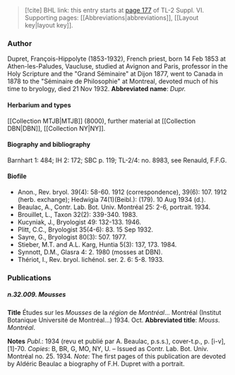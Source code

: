 > [!cite] BHL link: this entry starts at [page 177](https://www.biodiversitylibrary.org/page/33260165) of TL-2 Suppl. VI.
> Supporting pages: [[Abbreviations|abbreviations]], [[Layout key|layout key]].

### Author

Dupret, François-Hippolyte (1853-1932), French priest, born 14 Feb 1853 at Athen-les-Paludes, Vaucluse, studied at Avignon and Paris, professor in the Holy Scripture and the "Grand Séminaire" at Dijon 1877, went to Canada in 1878 to the "Séminaire de Philosophie" at Montreal, devoted much of his time to bryology, died 21 Nov 1932. 
**Abbreviated name**: *Dupr.*

#### Herbarium and types

[[Collection MTJB|MTJB]] (8000), further material at [[Collection DBN|DBN]], [[Collection NY|NY]].

#### Biography and bibliography

Barnhart 1: 484; IH 2: 172; SBC p. 119; TL-2/4: no. 8983, see Renauld, F.F.G.

#### Biofile

- Anon., Rev. bryol. 39(4): 58-60. 1912 (correspondence), 39(6): 107. 1912 (herb. exchange); Hedwigia 74(1)(Beibl.): (179). 10 Aug 1934 (d.).
- Beaulac, A., Contr. Lab. Bot. Univ. Montréal 25: 2-6, portrait. 1934.
- Brouillet, L., Taxon 32(2): 339-340. 1983.
- Kucyniak, J., Bryologist 49: 132-133. 1946.
- Plitt, C.C., Bryologist 35(4-6): 83. 15 Sep 1932.
- Sayre, G., Bryologist 80(3): 507. 1977.
- Stieber, M.T. and A.L. Karg, Huntia 5(3): 137, 173. 1984.
- Synnott, D.M., Glasra 4: 2. 1980 (mosses at DBN).
- Thériot, I., Rev. bryol. lichénol. ser. 2. 6: 5-8. 1933.

### Publications

##### n.32.009. Mousses

**Title**
Études sur les *Mousses* de la *région* de *Montréal*... Montréal (Institut Botanique Université de Montréal...) 1934. Oct.
**Abbreviated title**: *Mouss. Montréal*.

**Notes**
*Publ*.: 1934 (revu et publié par A. Beaulac, p.s.s.), cover-t.p., p. \[i-v\], \[1\]-70. *Copies*: B, BR, G, MO, NY, U. – Issued as Contr. Lab. Bot. Univ. Montréal no. 25. 1934.
*Note*: The first pages of this publication are devoted by Aldéric Beaulac a biography of F.H. Dupret with a portrait.

